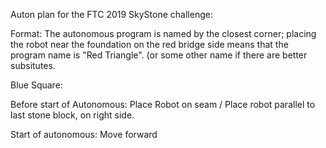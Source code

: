 Auton plan for the FTC 2019 SkyStone challenge:

Format:
The autonomous program is named by the closest corner; 
placing the robot near the foundation on the red bridge side means that the program name is "Red Triangle". (or some other name if there are better subsitutes.

Blue Square:

Before start of Autonomous:
Place Robot on seam / Place robot parallel to last stone block, on right side. 

Start of autonomous:
Move forward 
